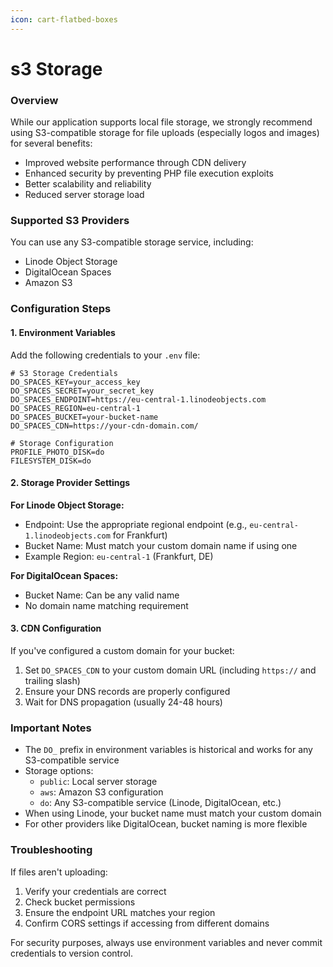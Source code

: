 ```yaml
---
icon: cart-flatbed-boxes
---
```


# s3 Storage

### Overview

While our application supports local file storage, we strongly recommend using S3-compatible storage for file uploads (especially logos and images) for several benefits:

* Improved website performance through CDN delivery
* Enhanced security by preventing PHP file execution exploits
* Better scalability and reliability
* Reduced server storage load

### Supported S3 Providers

You can use any S3-compatible storage service, including:

* Linode Object Storage
* DigitalOcean Spaces
* Amazon S3

### Configuration Steps

#### 1. Environment Variables

Add the following credentials to your `.env` file:

```basic
# S3 Storage Credentials
DO_SPACES_KEY=your_access_key
DO_SPACES_SECRET=your_secret_key
DO_SPACES_ENDPOINT=https://eu-central-1.linodeobjects.com
DO_SPACES_REGION=eu-central-1
DO_SPACES_BUCKET=your-bucket-name
DO_SPACES_CDN=https://your-cdn-domain.com/

# Storage Configuration
PROFILE_PHOTO_DISK=do
FILESYSTEM_DISK=do
```

#### 2. Storage Provider Settings

**For Linode Object Storage:**

* Endpoint: Use the appropriate regional endpoint (e.g., `eu-central-1.linodeobjects.com` for Frankfurt)
* Bucket Name: Must match your custom domain name if using one
* Example Region: `eu-central-1` (Frankfurt, DE)

**For DigitalOcean Spaces:**

* Bucket Name: Can be any valid name
* No domain name matching requirement

#### 3. CDN Configuration

If you've configured a custom domain for your bucket:

1. Set `DO_SPACES_CDN` to your custom domain URL (including `https://` and trailing slash)
2. Ensure your DNS records are properly configured
3. Wait for DNS propagation (usually 24-48 hours)

### Important Notes

* The `DO_` prefix in environment variables is historical and works for any S3-compatible service
* Storage options:
  * `public`: Local server storage
  * `aws`: Amazon S3 configuration
  * `do`: Any S3-compatible service (Linode, DigitalOcean, etc.)
* When using Linode, your bucket name must match your custom domain
* For other providers like DigitalOcean, bucket naming is more flexible

### Troubleshooting

If files aren't uploading:

1. Verify your credentials are correct
2. Check bucket permissions
3. Ensure the endpoint URL matches your region
4. Confirm CORS settings if accessing from different domains

For security purposes, always use environment variables and never commit credentials to version control.
